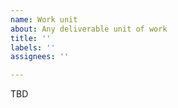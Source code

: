 ```yaml
---
name: Work unit
about: Any deliverable unit of work
title: ''
labels: ''
assignees: ''

---
```


TBD

